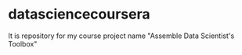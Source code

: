 # datasciencecoursera
It is repository for my course project name "Assemble Data Scientist's Toolbox"
